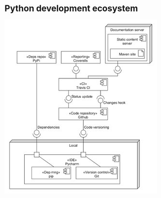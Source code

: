 # Python development ecosystem

![Python development architecture][dev_eco_python]

[dev_eco_python]: ../img/diagram/dev_eco_python.png
